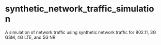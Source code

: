 # synthetic_network_traffic_simulation
A simulation of network traffic using synthetic network traffic for 802.11, 3G GSM, 4G LTE, and 5G NR
